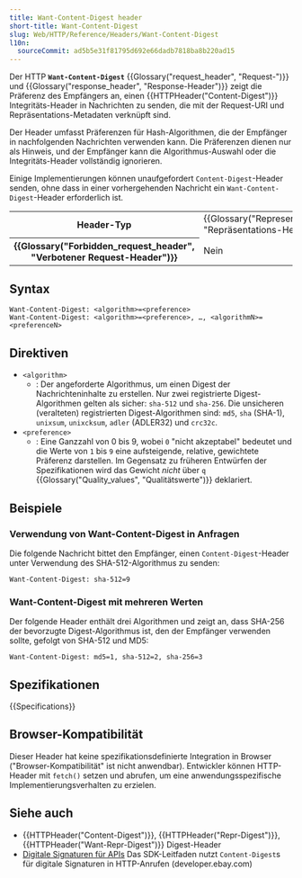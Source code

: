 ```yaml
---
title: Want-Content-Digest header
short-title: Want-Content-Digest
slug: Web/HTTP/Reference/Headers/Want-Content-Digest
l10n:
  sourceCommit: ad5b5e31f81795d692e66dadb7818ba8b220ad15
---
```


Der HTTP **`Want-Content-Digest`** {{Glossary("request_header", "Request-")}} und {{Glossary("response_header", "Response-Header")}} zeigt die Präferenz des Empfängers an, einen {{HTTPHeader("Content-Digest")}} Integritäts-Header in Nachrichten zu senden, die mit der Request-URI und Repräsentations-Metadaten verknüpft sind.

Der Header umfasst Präferenzen für Hash-Algorithmen, die der Empfänger in nachfolgenden Nachrichten verwenden kann. Die Präferenzen dienen nur als Hinweis, und der Empfänger kann die Algorithmus-Auswahl oder die Integritäts-Header vollständig ignorieren.

Einige Implementierungen können unaufgefordert `Content-Digest`-Header senden, ohne dass in einer vorhergehenden Nachricht ein `Want-Content-Digest`-Header erforderlich ist.

<table class="properties">
  <tbody>
    <tr>
      <th scope="row">Header-Typ</th>
      <td>{{Glossary("Representation_header", "Repräsentations-Header")}}</td>
    </tr>
    <tr>
      <th scope="row">{{Glossary("Forbidden_request_header", "Verbotener Request-Header")}}</th>
      <td>Nein</td>
    </tr>
  </tbody>
</table>

## Syntax

```http
Want-Content-Digest: <algorithm>=<preference>
Want-Content-Digest: <algorithm>=<preference>, …, <algorithmN>=<preferenceN>
```

## Direktiven

- `<algorithm>`
  - : Der angeforderte Algorithmus, um einen Digest der Nachrichteninhalte zu erstellen. Nur zwei registrierte Digest-Algorithmen gelten als sicher: `sha-512` und `sha-256`. Die unsicheren (veralteten) registrierten Digest-Algorithmen sind: `md5`, `sha` (SHA-1), `unixsum`, `unixcksum`, `adler` (ADLER32) und `crc32c`.
- `<preference>`
  - : Eine Ganzzahl von 0 bis 9, wobei `0` "nicht akzeptabel" bedeutet und die Werte von `1` bis `9` eine aufsteigende, relative, gewichtete Präferenz darstellen. Im Gegensatz zu früheren Entwürfen der Spezifikationen wird das Gewicht _nicht_ über `q` {{Glossary("Quality_values", "Qualitätswerte")}} deklariert.

## Beispiele

### Verwendung von Want-Content-Digest in Anfragen

Die folgende Nachricht bittet den Empfänger, einen `Content-Digest`-Header unter Verwendung des SHA-512-Algorithmus zu senden:

```http
Want-Content-Digest: sha-512=9
```

### Want-Content-Digest mit mehreren Werten

Der folgende Header enthält drei Algorithmen und zeigt an, dass SHA-256 der bevorzugte Digest-Algorithmus ist, den der Empfänger verwenden sollte, gefolgt von SHA-512 und MD5:

```http
Want-Content-Digest: md5=1, sha-512=2, sha-256=3
```

## Spezifikationen

{{Specifications}}

## Browser-Kompatibilität

Dieser Header hat keine spezifikationsdefinierte Integration in Browser ("Browser-Kompatibilität" ist nicht anwendbar). Entwickler können HTTP-Header mit `fetch()` setzen und abrufen, um eine anwendungsspezifische Implementierungsverhalten zu erzielen.

## Siehe auch

- {{HTTPHeader("Content-Digest")}}, {{HTTPHeader("Repr-Digest")}}, {{HTTPHeader("Want-Repr-Digest")}} Digest-Header
- [Digitale Signaturen für APIs](https://developer.ebay.com/develop/guides/digital-signatures-for-apis) Das SDK-Leitfaden nutzt `Content-Digest`s für digitale Signaturen in HTTP-Anrufen (developer.ebay.com)
